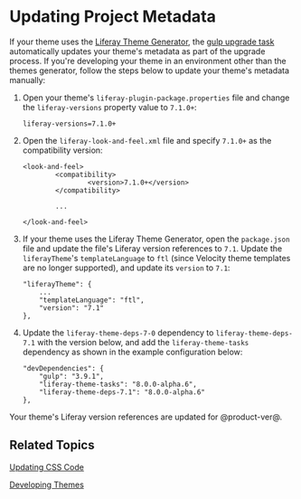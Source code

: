 # Updating Project Metadata [](id=updating-project-metadata)

If your theme uses the 
[Liferay Theme Generator](/develop/tutorials/-/knowledge_base/7-1/creating-themes), 
the 
[gulp upgrade task](/develop/tutorials/-/knowledge_base/7-1/upgrading-themes-created-with-the-theme-generator) 
automatically updates your theme's metadata as part of the upgrade process. If 
you're developing your theme in an environment other than the themes generator, 
follow the steps below to update your theme's metadata manually:

1.  Open your theme's `liferay-plugin-package.properties` file and change the 
    `liferay-versions` property value to `7.1.0+`: 

        liferay-versions=7.1.0+

2.  Open the `liferay-look-and-feel.xml` file and specify `7.1.0+` as the 
    compatibility version: 

        <look-and-feel>
                <compatibility>
                        <version>7.1.0+</version>
                </compatibility>

                ...

        </look-and-feel>

3.  If your theme uses the Liferay Theme Generator, open the `package.json` file 
    and update the file's Liferay version references to `7.1`. Update the 
    `liferayTheme`'s `templateLanguage` to `ftl` (since Velocity theme templates 
    are no longer supported), and update its `version` to `7.1`:

        "liferayTheme": {
        	...
        	"templateLanguage": "ftl",
        	"version": "7.1"
        },

4.  Update the `liferay-theme-deps-7-0` dependency to `liferay-theme-deps-7.1`
    with the version below, and add the `liferay-theme-tasks` dependency as
    shown in the example configuration below: 

        "devDependencies": {
        	"gulp": "3.9.1",
        	"liferay-theme-tasks": "8.0.0-alpha.6",
        	"liferay-theme-deps-7.1": "8.0.0-alpha.6"
        },

Your theme's Liferay version references are updated for @product-ver@.

## Related Topics [](id=related-topics)

[Updating CSS Code](/develop/tutorials/-/knowledge_base/7-1/updating-css-code)

[Developing Themes](/develop/tutorials/-/knowledge_base/7-1/developing-themes)
